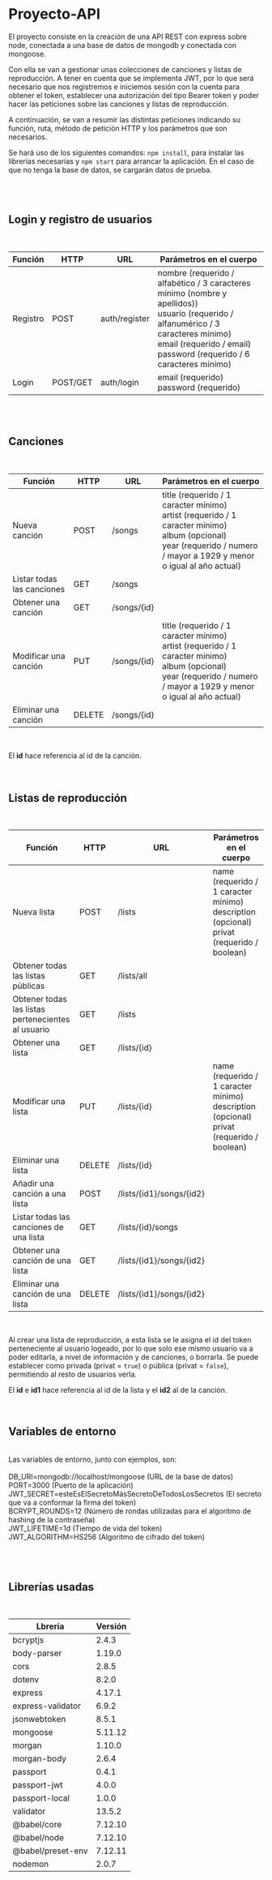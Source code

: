 # Proyecto-API

El proyecto consiste en la creación de una API REST con express sobre node, conectada a una base de datos de mongodb y conectada con mongoose. 

Con ella se van a gestionar unas colecciones de canciones y listas de reproducción. A tener en cuenta que se implementa JWT, por lo que será necesario que nos registremos e iniciemos sesión con la cuenta para obtener el token, establecer una autorización del tipo Bearer token y poder hacer las peticiones sobre las canciones y listas de reproducción. 

A continuación, se van a resumir las distintas peticiones indicando su función, ruta, método de petición HTTP y los parámetros que son necesarios.

Se hará uso de los siguientes comandos: ```npm install```, para instalar las librerías necesarias y ``` npm start ``` para arrancar la aplicación. En el caso de que no tenga la base de datos, se cargarán datos de prueba.

<br/><br/>
## Login y registro de usuarios
<br/>

| Función  | HTTP     | URL           | Parámetros en el cuerpo                    |
|----------|----------|---------------|-------------------------------|
| Registro | POST     | auth/register | nombre (requerido / alfabético / 3 caracteres mínimo (nombre y apellidos))<br/>usuario (requerido / alfanumérico / 3 caracteres mínimo)<br/> email (requerido / email)<br/> password (requerido / 6 caracteres mínimo) |
| Login    | POST/GET | auth/login    | email (requerido)<br/> password (requerido)           |

<br/><br/>
## Canciones
<br/>

| Función                    | HTTP   | URL         | Parámetros en el cuerpo |
|----------------------------|--------|-------------|------------|
| Nueva canción              | POST   | /songs      |  title (requerido / 1 caracter mínimo)<br/>artist (requerido / 1 caracter mínimo)<br/> album (opcional)<br/> year (requerido / numero / mayor a 1929 y menor o igual al año actual)          |
| Listar todas las canciones | GET    | /songs      |            |
| Obtener una canción        | GET    | /songs/{id} |            |
| Modificar una canción      | PUT    | /songs/{id} |title (requerido / 1 caracter mínimo)<br/>artist (requerido / 1 caracter mínimo)<br/> album (opcional)<br/> year (requerido / numero / mayor a 1929 y menor o igual al año actual)            |
| Eliminar una canción       | DELETE | /songs/{id} |            |

<br/>

El **id** hace referencia al id de la canción.
<br/><br/><br/>

## Listas de reproducción
<br/>

| Función                  | HTTP   | URL         | Parámetros en el cuerpo |
|--------------------------|--------|-------------|------------|
| Nueva lista              | POST   | /lists      | name (requerido / 1 caracter mínimo)<br/> description (opcional)<br/> privat (requerido / boolean)          |
| Obtener todas las listas públicas | GET    | /lists/all      |            |
| Obtener todas las listas pertenecientes al usuario| GET    | /lists      |            |
| Obtener una lista        | GET    | /lists/{id} |            |
| Modificar una lista      | PUT    | /lists/{id} | name (requerido / 1 caracter mínimo)<br/> description (opcional)<br/> privat (requerido / boolean)              |
| Eliminar una lista       | DELETE | /lists/{id} |            |
| Añadir una canción a una lista          | POST   | /lists/{id1}/songs/{id2} |            |
| Listar todas las canciones de una lista | GET    | /lists/{id}/songs        |            |
| Obtener una canción de una lista        | GET    | /lists/{id1}/songs/{id2} |            |
| Eliminar una canción de una lista       | DELETE | /lists/{id1}/songs/{id2} |            |

<br/>

Al crear una lista de reproducción, a esta lista se le asigna el id del token perteneciente al usuario logeado, por lo que solo ese mismo usuario va a poder editarla, a nivel de información y de canciones, o borrarla. Se puede establecer como privada (privat = ```true```) o pública (privat = ```false```), permitiendo al resto de usuarios verla.

El **id** e **id1** hace referencia al id de la lista y el **id2** al de la canción.

<br/>

## Variables de entorno
<br/>
Las variables de entorno, junto con ejemplos, son:  
<br/><br/>
DB_URI=mongodb://localhost/mongoose (URL de la base de datos)
<br/>
PORT=3000 (Puerto de la aplicación)  
<br/>
JWT_SECRET=esteEsElSecretoMásSecretoDeTodosLosSecretos (El secreto que va a conformar la firma del token)
<br/>
BCRYPT_ROUNDS=12 (Número de rondas utilizadas para el algoritmo de hashing de la contraseña)  
<br/>
JWT_LIFETIME=1d (Tiempo de vida del token)
<br/>
JWT_ALGORITHM=HS256 (Algoritmo de cifrado del token)  

<br/><br/>
## Librerías usadas

<br/>

| Lbrería                  | Versión   |
|--------------------------|--------|
| bcryptjs               | 2.4.3   |
| body-parser               | 1.19.0   |
| cors               | 2.8.5   |
| dotenv               | 8.2.0   |
| express               | 4.17.1   |
| express-validator               | 6.9.2   |
| jsonwebtoken               | 8.5.1   |
| mongoose               | 5.11.12   |
| morgan               | 1.10.0   |
| morgan-body               | 2.6.4   |
| passport               | 0.4.1   |
| passport-jwt               | 4.0.0   |
| passport-local               | 1.0.0   |
| validator               | 13.5.2   |
| @babel/core               | 7.12.10   |
| @babel/node               | 7.12.10   |
| @babel/preset-env               | 7.12.11   |
| nodemon               | 2.0.7   |
